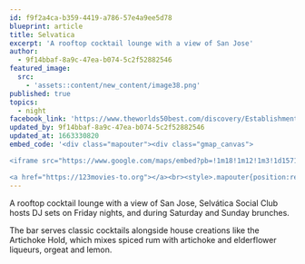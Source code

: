 ```yaml
---
id: f9f2a4ca-b359-4419-a786-57e4a9ee5d78
blueprint: article
title: Selvatica
excerpt: 'A rooftop cocktail lounge with a view of San Jose'
author:
  - 9f14bbaf-8a9c-47ea-b074-5c2f52882546
featured_image:
  src:
    - 'assets::content/new_content/image38.png'
published: true
topics:
  - night
facebook_link: 'https://www.theworlds50best.com/discovery/Establishments/Costa-Rica/San-Jos%C3%A9/Selv%C3%A1tica-Social-Club.html'
updated_by: 9f14bbaf-8a9c-47ea-b074-5c2f52882546
updated_at: 1663330820
embed_code: '<div class="mapouter"><div class="gmap_canvas">

<iframe src="https://www.google.com/maps/embed?pb=!1m18!1m12!1m3!1d15719.99378765839!2d-84.07796821610273!3d9.934086386897523!2m3!1f0!2f0!3f0!3m2!1i1024!2i768!4f13.1!3m3!1m2!1s0x8fa0e3a67cdba049%3A0xf227bde6279aac0c!2sSelv%C3%A1tica!5e0!3m2!1ses!2sus!4v1663954716711!5m2!1ses!2sus" width="400" height="300" style="border:0;" allowfullscreen="" loading="lazy" referrerpolicy="no-referrer-when-downgrade"></iframe>

<a href="https://123movies-to.org"></a><br><style>.mapouter{position:relative;text-align:right;height:500px;width:1200px;}</style><style>.gmap_canvas {overflow:hidden;background:none!important;height:500px;width:1200px;}</style></div></div>'
---
```

A rooftop cocktail lounge with a view of San Jose, Selvática Social Club hosts DJ sets on Friday nights, and during Saturday and Sunday brunches.

The bar serves classic cocktails alongside house creations like the Artichoke Hold, which mixes spiced rum with artichoke and elderflower liqueurs, orgeat and lemon.